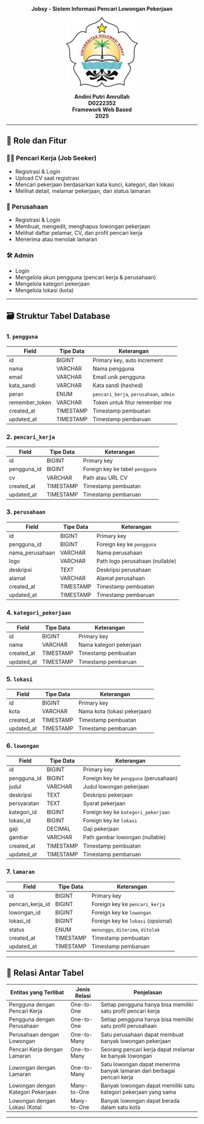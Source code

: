 <p align="center"><strong>Jobsy - Sistem Informasi Pencari Lowongan Pekerjaan</strong></p>

<div align="center">

![logo_unsulbar](public/gambar/image.png)



<b>Andini Putri Amrullah</b><br>
<b>D0222352</b><br>
<b>Framework Web Based</b><br>
<b>2025</b>
</div>

---

## 👥 Role dan Fitur

### 👨‍💼 Pencari Kerja (Job Seeker)
- Registrasi & Login
- Upload CV saat registrasi
- Mencari pekerjaan berdasarkan kata kunci, kategori, dan lokasi
- Melihat detail, melamar pekerjaan, dan status lamaran


### 🏢 Perusahaan
- Registrasi & Login
- Membuat, mengedit, menghapus lowongan pekerjaan
- Melihat daftar pelamar, CV, dan profil pencari kerja
- Menerima atau menolak lamaran


### 🛠️ Admin
- Login
- Mengelola akun pengguna (pencari kerja & perusahaan)
- Mengelola kategori pekerjaan
- Mengelola lokasi (kota)

---

## 🗃️ Struktur Tabel Database

### 1. `pengguna`
| Field           | Tipe Data  | Keterangan                                         |
|----------------|------------|----------------------------------------------------|
| id              | BIGINT     | Primary key, auto increment                        |
| nama            | VARCHAR    | Nama pengguna                                      |
| email           | VARCHAR    | Email unik pengguna                                |
| kata_sandi      | VARCHAR    | Kata sandi (hashed)                                |
| peran           | ENUM       | `pencari_kerja`, `perusahaan`, `admin`            |
| remember_token  | VARCHAR    | Token untuk fitur remember me                      |
| created_at      | TIMESTAMP  | Timestamp pembuatan                                |
| updated_at      | TIMESTAMP  | Timestamp pembaruan                                |

### 2. `pencari_kerja`
| Field        | Tipe Data | Keterangan                              |
|--------------|-----------|-----------------------------------------|
| id           | BIGINT    | Primary key                             |
| pengguna_id  | BIGINT    | Foreign key ke tabel `pengguna`         |
| cv           | VARCHAR   | Path atau URL CV                        |
| created_at   | TIMESTAMP | Timestamp pembuatan                     |
| updated_at   | TIMESTAMP | Timestamp pembaruan                     |

### 3. `perusahaan`
| Field            | Tipe Data | Keterangan                             |
|------------------|-----------|----------------------------------------|
| id               | BIGINT    | Primary key                            |
| pengguna_id      | BIGINT    | Foreign key ke `pengguna`              |
| nama_perusahaan  | VARCHAR   | Nama perusahaan                        |
| logo             | VARCHAR   | Path logo perusahaan (nullable)        |
| deskripsi        | TEXT      | Deskripsi perusahaan                   |
| alamat           | VARCHAR   | Alamat perusahaan                      |
| created_at       | TIMESTAMP | Timestamp pembuatan                    |
| updated_at       | TIMESTAMP | Timestamp pembaruan                    |

### 4. `kategori_pekerjaan`
| Field        | Tipe Data | Keterangan                       |
|--------------|-----------|----------------------------------|
| id           | BIGINT    | Primary key                      |
| nama         | VARCHAR   | Nama kategori pekerjaan          |
| created_at   | TIMESTAMP | Timestamp pembuatan              |
| updated_at   | TIMESTAMP | Timestamp pembaruan              |

### 5. `lokasi`
| Field        | Tipe Data | Keterangan                        |
|--------------|-----------|-----------------------------------|
| id           | BIGINT    | Primary key                       |
| kota         | VARCHAR   | Nama kota (lokasi pekerjaan)      |
| created_at   | TIMESTAMP | Timestamp pembuatan               |
| updated_at   | TIMESTAMP | Timestamp pembaruan               |

### 6. `lowongan`
| Field          | Tipe Data | Keterangan                              |
|----------------|-----------|-----------------------------------------|
| id             | BIGINT    | Primary key                             |
| pengguna_id    | BIGINT    | Foreign key ke `pengguna` (perusahaan) |
| judul          | VARCHAR   | Judul lowongan pekerjaan                |
| deskripsi      | TEXT      | Deskripsi pekerjaan                     |
| persyaratan    | TEXT      | Syarat pekerjaan                        |
| kategori_id    | BIGINT    | Foreign key ke `kategori_pekerjaan`    |
| lokasi_id      | BIGINT    | Foreign key ke `lokasi`                 |
| gaji           | DECIMAL   | Gaji pekerjaan                          |
| gambar         | VARCHAR   | Path gambar lowongan (nullable)         |
| created_at     | TIMESTAMP | Timestamp pembuatan                     |
| updated_at     | TIMESTAMP | Timestamp pembaruan                     |

### 7. `lamaran`
| Field             | Tipe Data | Keterangan                              |
|-------------------|-----------|-----------------------------------------|
| id                | BIGINT    | Primary key                             |
| pencari_kerja_id  | BIGINT    | Foreign key ke `pencari_kerja`         |
| lowongan_id       | BIGINT    | Foreign key ke `lowongan`              |
| lokasi_id         | BIGINT    | Foreign key ke `lokasi` (opsional)     |
| status            | ENUM      | `menunggu`, `diterima`, `ditolak`      |
| created_at        | TIMESTAMP | Timestamp pembuatan                     |
| updated_at        | TIMESTAMP | Timestamp pembaruan                     |

---

## 🔗 Relasi Antar Tabel

| Entitas yang Terlibat                    | Jenis Relasi     | Penjelasan                                                                 |
|-----------------------------------------|------------------|----------------------------------------------------------------------------|
| Pengguna dengan Pencari Kerja           | One-to-One       | Setiap pengguna hanya bisa memiliki satu profil pencari kerja              |
| Pengguna dengan Perusahaan              | One-to-One       | Setiap pengguna hanya bisa memiliki satu profil perusahaan                 |
| Perusahaan dengan Lowongan              | One-to-Many      | Satu perusahaan dapat membuat banyak lowongan pekerjaan                    |
| Pencari Kerja dengan Lamaran            | One-to-Many      | Seorang pencari kerja dapat melamar ke banyak lowongan                     |
| Lowongan dengan Lamaran                 | One-to-Many      | Satu lowongan dapat menerima banyak lamaran dari berbagai pencari kerja    |
| Lowongan dengan Kategori Pekerjaan      | Many-to-One      | Banyak lowongan dapat memiliki satu kategori pekerjaan yang sama           |
| Lowongan dengan Lokasi (Kota)           | Many-to-One      | Banyak lowongan dapat berada dalam satu kota                               |
---


